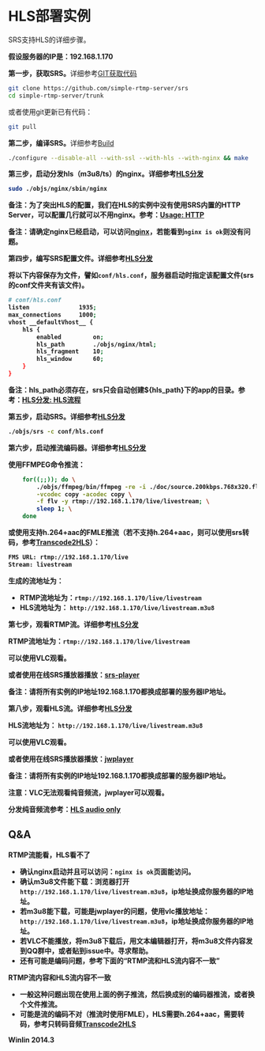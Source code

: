 # HLS部署实例

SRS支持HLS的详细步骤。

<strong>假设服务器的IP是：192.168.1.170</strong>

<strong>第一步，获取SRS。</strong>详细参考[GIT获取代码](v1_CN_Git)

```bash
git clone https://github.com/simple-rtmp-server/srs
cd simple-rtmp-server/trunk
```

或者使用git更新已有代码：

```bash
git pull
```

<strong>第二步，编译SRS。</strong>详细参考[Build](v2_CN_Build)

```bash
./configure --disable-all --with-ssl --with-hls --with-nginx && make
```

<strong>第三步，启动分发hls（m3u8/ts）的nginx。详细参考[HLS分发](v2_CN_DeliveryHLS)

```bash
sudo ./objs/nginx/sbin/nginx
```

备注：为了突出HLS的配置，我们在HLS的实例中没有使用SRS内置的HTTP Server，可以配置几行就可以不用nginx。参考：[Usage: HTTP](v2_CN_SampleHTTP)

备注：请确定nginx已经启动，可以访问[nginx][nginx]，若能看到`nginx is ok`则没有问题。

<strong>第四步，编写SRS配置文件。</strong>详细参考[HLS分发](v2_CN_DeliveryHLS)

将以下内容保存为文件，譬如`conf/hls.conf`，服务器启动时指定该配置文件(srs的conf文件夹有该文件)。

```bash
# conf/hls.conf
listen              1935;
max_connections     1000;
vhost __defaultVhost__ {
    hls {
        enabled         on;
        hls_path        ./objs/nginx/html;
        hls_fragment    10;
        hls_window      60;
    }
}
```

备注：hls_path必须存在，srs只会自动创建${hls_path}下的app的目录。参考：[HLS分发: HLS流程](v2_CN_DeliveryHLS)

<strong>第五步，启动SRS。</strong>详细参考[HLS分发](v2_CN_DeliveryHLS)

```bash
./objs/srs -c conf/hls.conf
```

<strong>第六步，启动推流编码器。</strong>详细参考[HLS分发](v2_CN_DeliveryHLS)

使用FFMPEG命令推流：

```bash
    for((;;)); do \
        ./objs/ffmpeg/bin/ffmpeg -re -i ./doc/source.200kbps.768x320.flv \
        -vcodec copy -acodec copy \
        -f flv -y rtmp://192.168.1.170/live/livestream; \
        sleep 1; \
    done
```

或使用支持h.264+aac的FMLE推流（若不支持h.264+aac，则可以使用srs转码，参考[Transcode2HLS](v1_CN_SampleTranscode2HLS)）：

```bash
FMS URL: rtmp://192.168.1.170/live
Stream: livestream
```

生成的流地址为：
* RTMP流地址为：`rtmp://192.168.1.170/live/livestream`
* HLS流地址为： `http://192.168.1.170/live/livestream.m3u8`

<strong>第七步，观看RTMP流。</strong>详细参考[HLS分发](v2_CN_DeliveryHLS)

RTMP流地址为：`rtmp://192.168.1.170/live/livestream`

可以使用VLC观看。

或者使用在线SRS播放器播放：[srs-player][srs-player]

备注：请将所有实例的IP地址192.168.1.170都换成部署的服务器IP地址。

<strong>第八步，观看HLS流。</strong>详细参考[HLS分发](v2_CN_DeliveryHLS)

HLS流地址为： `http://192.168.1.170/live/livestream.m3u8`

可以使用VLC观看。

或者使用在线SRS播放器播放：[jwplayer][jwplayer]

备注：请将所有实例的IP地址192.168.1.170都换成部署的服务器IP地址。

注意：VLC无法观看纯音频流，jwplayer可以观看。

分发纯音频流参考：[HLS audio only][HLS-Audio-Only]

## Q&A

<strong>RTMP流能看，HLS看不了</strong>
* 确认nginx启动并且可以访问：`nginx is ok`页面能访问。
* 确认m3u8文件能下载：浏览器打开`http://192.168.1.170/live/livestream.m3u8`，ip地址换成你服务器的IP地址。
* 若m3u8能下载，可能是jwplayer的问题，使用vlc播放地址：`http://192.168.1.170/live/livestream.m3u8`，ip地址换成你服务器的IP地址。
* 若VLC不能播放，将m3u8下载后，用文本编辑器打开，将m3u8文件内容发到QQ群中，或者贴到issue中。寻求帮助。
* 还有可能是编码问题，参考下面的“RTMP流和HLS流内容不一致”

<strong>RTMP流内容和HLS流内容不一致</strong>
* 一般这种问题出现在使用上面的例子推流，然后换成别的编码器推流，或者换个文件推流。
* 可能是流的编码不对（推流时使用FMLE），HLS需要h.264+aac，需要转码，参考只转码音频[Transcode2HLS](v1_CN_SampleTranscode2HLS)

Winlin 2014.3

[nginx]: http://192.168.1.170:8080/nginx.html
[srs-player]: http://winlinvip.github.io/srs.release/trunk/research/players/srs_player.html?vhost=__defaultVhost__&autostart=true&server=192.168.1.170&app=live&stream=livestream&port=1935
[srs-player-19350]: http://winlinvip.github.io/srs.release/trunk/research/players/srs_player.html?vhost=__defaultVhost__&autostart=true&server=192.168.1.170&app=live&stream=livestream&port=19350
[srs-player-ff]: http://winlinvip.github.io/srs.release/trunk/research/players/srs_player.html?vhost=__defaultVhost__&autostart=true&server=192.168.1.170&app=live&stream=livestream_ff
[jwplayer]: http://winlinvip.github.io/srs.release/trunk/research/players/jwplayer6.html?vhost=__defaultVhost__&hls_autostart=true&server=192.168.1.170&app=live&stream=livestream&hls_port=8080
[HLS-Audio-Only]: https://github.com/simple-rtmp-server/srs/wiki/v2_CN_DeliveryHLS#hlsaudioonly
